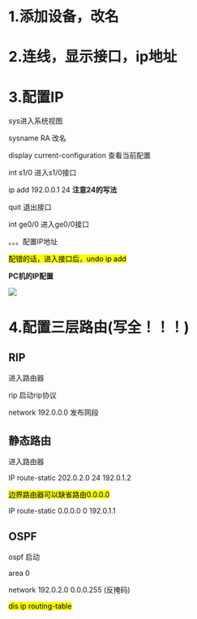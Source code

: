 # 1.添加设备，改名

# 2.连线，显示接口，ip地址

# 3.配置IP

sys进入系统视图

sysname RA 改名

display current-configuration 查看当前配置

int s1/0 进入s1/0接口

ip add 192.0.0.1 24 **注意24的写法**

quit 退出接口



int ge0/0 进入ge0/0接口

。。。配置IP地址

<mark>配错的话，进入接口后，undo ip add</mark>



**PC机的IP配置**

![](C:\Users\victor\AppData\Roaming\marktext\images\2022-05-22-15-19-13-image.png)



# 4.配置三层路由(写全！！！)

## RIP

进入路由器

rip 启动rip协议

network 192.0.0.0 发布网段



## 静态路由

进入路由器

IP route-static 202.0.2.0 24 192.0.1.2

<mark>边界路由器可以缺省路由0.0.0.0</mark>

IP route-static 0.0.0.0 0 192.0.1.1

## OSPF

ospf 启动

area 0

network 192.0.2.0 0.0.0.255 (反掩码)



<mark>dis ip routing-table</mark>


